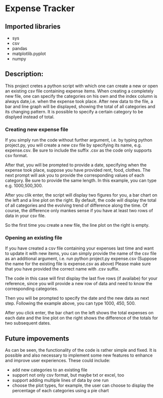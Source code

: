 # Expense Tracker
## Imported libraries
- sys
- csv
- pandas
- matplotlib.pyplot
- numpy
## Description:
This project cretes a python script with which one can create a new or open an existing csv file containing expense items.
When creating a completely new file, one can specify the categories on his own and the index column is always date,i.e. when
the expense took place.
After new data to the file, a bar and line graph will be displayed, showing the total of all categories and its changing pattern.
It is possible to specify a certain category to be displyed instead of total.

### Creating new expense file
If you simply run the code without further argument, i.e. by typing python project.py, you will create a new csv file by specifying
its name, e.g. expense.csv. Be sure to include the suffix .csv as the code only supports csv format.

After that, you will be prompted to provide a date, specifying when the expense took place, suppose you have provided rent, food, clothes.
The next prompt will ask you to provide the corresponding values of each category. Be sure to provide the same length. In this example,
you can type e.g. 1000,500,300.

After you clik enter, the script will display two figures for you, a bar chart on the left and a line plot on the right. By default,
the code will display the total of all categories and the evolving trend of difference along the time. Of course, the difference only mankes
sense if you have at least two rows of data in your csv file.

So the first time you create a new file, the line plot on the right is empty.

### Opening an existing file
If you have created a csv file containing your expenses last time and want to update it with new items, you can simply provide the name of
the csv file as an additional argument, i.e. run python project.py expense.csv (Suppose the name for the existing file is expense.csv as above)
Please make sure that you have provided the correct name with .csv suffix.

The code in this case will first display the last five rows (if availabe) for your reference, since you will provide a new row of data and need to know
the corresponding categories.

Then you will be prompted to specify the date and the new data as next step. Following the example above, you can type 1000, 450, 500.

After you click enter, the bar chart on the left shows the total expenses on each date and the line plot on the right shows the difference of the
totals for two subsequent dates.

## Future impovements
As can be seen, the functionality of the code is rather simple and fixed. It is possible and also necessary to implement some new features to enhance
and improve user experiences. These could include:
- add new categories to an existing file
- support not only csv format, but maybe txt or excel, too
- support adding multiple lines of data by one run
- choose the plot types, for example, the user can choose to display the percentage of each categories using a pie chart


